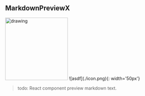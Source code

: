 ## MarkdownPreviewX
<img src="./icon.png" alt="drawing" style="width:200px;"/>
![asdf](./icon.png){: width='50px'}

> todo: React component preview markdown text.
